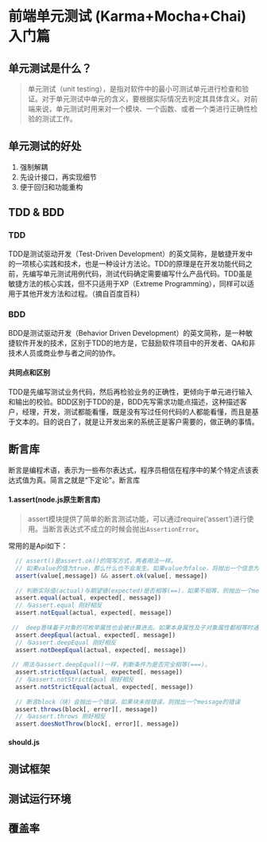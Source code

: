# 前端单元测试 (Karma+Mocha+Chai) 入门篇

## 单元测试是什么？
> 单元测试（unit testing），是指对软件中的最小可测试单元进行检查和验证。对于单元测试中单元的含义，要根据实际情况去判定其具体含义。对前端来说，单元测试时用来对一个模块、一个函数、或者一个类进行正确性检验的测试工作。

## 单元测试的好处
1. 强制解耦
2. 先设计接口，再实现细节
3. 便于回归和功能重构

## TDD & BDD

### TDD
TDD是测试驱动开发（Test-Driven Development）的英文简称，是敏捷开发中的一项核心实践和技术，也是一种设计方法论。TDD的原理是在开发功能代码之前，先编写单元测试用例代码，测试代码确定需要编写什么产品代码。TDD虽是敏捷方法的核心实践，但不只适用于XP（Extreme Programming），同样可以适用于其他开发方法和过程。（摘自百度百科）

### BDD
BDD是测试驱动开发（Behavior Driven Development）的英文简称，是一种敏捷软件开发的技术，区别于TDD的地方是，它鼓励软件项目中的开发者、QA和非技术人员或商业参与者之间的协作。

#### 共同点和区别
TDD是先编写测试业务代码，然后再检验业务的正确性，更倾向于单元进行输入和输出的校验。BDD区别于TDD的是，BDD先写需求功能点描述，这种描述客户，经理，开发，测试都能看懂，既是没有写过任何代码的人都能看懂，而且是基于文本的。目的说白了，就是让开发出来的系统正是客户需要的，做正确的事情。


## 断言库
断言是编程术语，表示为一些布尔表达式，程序员相信在程序中的某个特定点该表达式值为真。简言之就是“下定论"。断言库

#### 1.assert(node.js原生断言库)
> assert模块提供了简单的断言测试功能，可以通过require(‘assert’)进行使用。当断言表达式不成立的时候会抛出`AssertionError`。

常用的是Api如下：
```js
  // assert()是assert.ok()的简写方式，两者用法一样。
  // 如果value的值为true，那么什么也不会发生。如果value为false，将抛出一个信息为message的错误。
  assert(value[,message]) && assert.ok(value[, message])
  
  // 判断实际值(actual)与期望徝(expected)是否相等(==)，如果不相等，则抛出一个message的错误。
  assert.equal(actual, expected[, message])     
  // 与assert.equal 刚好相反
  assert.notEqual(actual, expected[, message])
  
 //  deep意味着子对象的可枚举属性也会被计算进去。如果本身属性及子对象属性都相等时通过。否则会抛出错误。
  assert.deepEqual(actual, expected[, message])
  // 与assert.deepEqual 刚好相反
  assert.notDeepEqual(actual, expected[, message])
 
 // 用法与assert.deepEqual()一样，判断条件为是否完全相等(===)。
  assert.strictEqual(actual, expected[, message])
  // 与assert.notStrictEqual 刚好相反
  assert.notStrictEqual(actual, expected[, message])
  
  // 断言block（块）会抛出一个错误，如果块未抛错误，则抛出一个message的错误
  assert.throws(block[, error][, message])
  // 与assert.throws 刚好相反
  assert.doesNotThrow(block[, error][, message])
```

#### should.js




## 测试框架

## 测试运行环境

## 覆盖率

